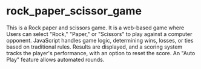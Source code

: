 # rock_paper_scissor_game
This is a Rock paper and scissors game.
It is a web-based  game where Users can select "Rock," "Paper," or "Scissors" to play against a computer opponent. JavaScript handles game logic, determining wins, losses, or ties based on traditional rules. Results are displayed, and a scoring system tracks the player's performance, with an option to reset the score. An "Auto Play" feature allows automated rounds.


